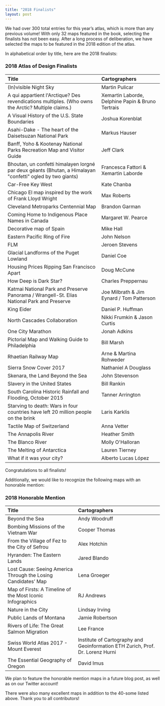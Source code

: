 ```yaml
---
title: "2018 Finalists"
layout: post
---
```


We had over 300 total entries for this year’s atlas, which is more than any previous volume!  With only 32 maps featured in the book, selecting the finalists has not been easy. After a long process of deliberation, we have selected the maps to be featured in the 2018 edition of the atlas. 

In alphabetical order by title, here are the 2018 finalists: 

### 2018 Atlas of Design Finalists

| Title | Cartographers |
| :--- | :--- |
| (In)visible Night Sky | Martin Pulicar |
| A qui appartient l'Arctique? Des revendications multiples. (Who owns the Arctic? Multiple claims.) | Xemartin Laborde, Delphine Papin & Bruno Tertrais |
| A Visual History of the U.S. State Boundaries | Joshua Korenblat |
| Asahi-Dake - The heart of the Daisetsuzan National Park | Markus Hauser |
| Banff, Yoho & Kootenay National Parks Recreation Map and Visitor Guide | Jeff Clark |
| Bhoutan, un confetti himalayen lorgné par deux géants (Bhutan, a Himalayan "confetti" ogled by two giants) | Francesca Fattori & Xemartin Laborde |
| Car-Free Key West | Kate Chanba |
| Chicago El map inspired by the work of Frank Lloyd Wright | Max Roberts |
| Cleveland Metroparks Centennial Map | Brandon Garman |
| Coming Home to Indigenous Place Names in Canada | Margaret W. Pearce |
| Decorative map of Spain | Mike Hall |
| Eastern Pacific Ring of Fire | John Nelson |
| FLM | Jeroen Stevens |
| Glacial Landforms of the Puget Lowland | Daniel Coe |
| Housing Prices Ripping San Francisco Apart | Doug McCune |
| How Deep is Dark Star? | Charles Preppernau |
| Katmai National Park and Preserve Panorama / Wrangell-St. Elias National Park and Preserve  | Joe Milbrath & Jim Eynard / Tom Patterson |
| King Eider | Daniel P. Huffman |
| North Cascades Collaboration | Nikki Frumkin & Jason Curtis |
| One City Marathon | Jonah Adkins |
| Pictorial Map and Walking Guide to Philadelphia | Bill Marsh |
| Rhaetian Railway Map | Arne & Martina Rohweder |
| Sierra Snow Cover 2017 | Nathaniel A Douglass |
| Skenara, the Land Beyond the Sea | John Stevenson |
| Slavery in the United States | Bill Rankin |
| South Carolina Historic Rainfall and Flooding, October 2015 | Tanner Arrington |
| Starving to death: Wars in four countries have left 20 million people on the brink | Laris Karklis |
| Tactile Map of Switzerland | Anna Vetter |
| The Annapolis River | Heather Smith |
| The Blanco River | Molly O'Halloran |
| The Melting of Antarctica | Lauren Tierney |
| What if it was your city? | Alberto Lucas López |



Congratulations to all finalists! 




Additionally, we would like to recognize the following maps with an honorable mention: 

### 2018 Honorable Mention

| Title | Cartographers |
| :--- | :--- |
| Beyond the Sea | Andy Woodruff |
| Bombing Missions of the Vietnam War | Cooper Thomas |
| From the Village of Fez to the City of Sefrou | Alex Hotchin |
| Hyranden: The Eastern Lands | Jared Blando |
| Lost Cause: Seeing America Through the Losing Candidates’ Map | Lena Groeger |
| Map of Firsts: A Timeline of the Most Iconic Infographics | RJ Andrews |
| Nature in the City | Lindsay Irving |
| Public Lands of Montana | Jamie Robertson |
| Rivers of Life: The Great Salmon Migration | Lee France |
| Swiss World Atlas 2017 - Mount Everest | Institute of Cartography and Geoinformation ETH Zurich, Prof. Dr. Lorenz Hurni |
| The Essential Geography of Oregon | David Imus |


We plan to feature the honorable mention maps in a future blog post, as well as on our Twitter account! 

There were also many excellent maps in addition to the 40-some listed above. Thank you to all contributors! 
